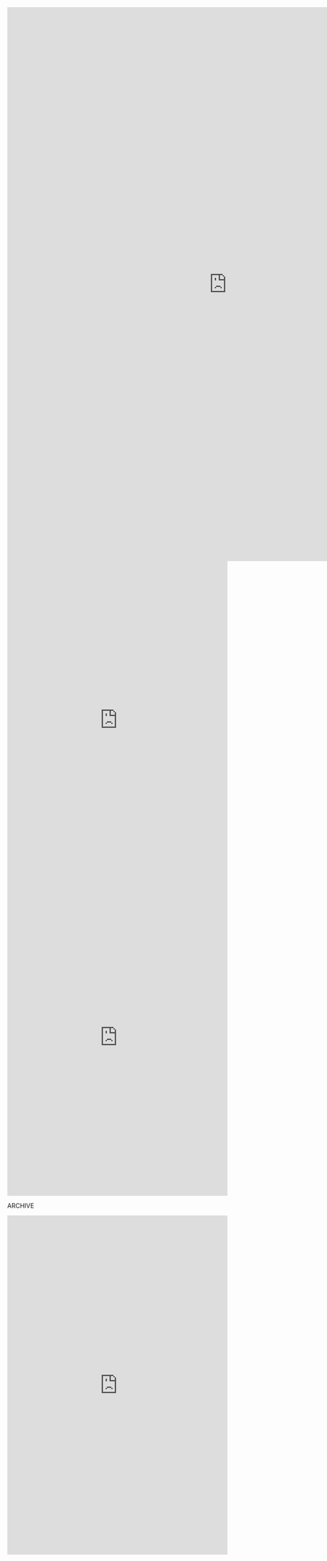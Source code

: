 <center><iframe src="https://public.tableau.com/views/COVID-19CommunityProfilesMay11/Dashboard1?:display_count=y&publish=yes&:origin=viz_share_link" width="1004" height="1269" frameborder="0"></iframe></center>


<center><iframe src="https://public.tableau.com/views/KeyHealthSocialCharacterisitcsofAffectedCommunities/Dashboard1?:display_count=y&publish=yes&:origin=viz_share_link" width="100%" height="727" frameborder="0"></iframe></center>

<center><iframe src="https://public.tableau.com/views/KeyHealthSocialCharacterisitcsofAffectedCommunities/Dashboard2?:display_count=y&publish=yes&:origin=viz_share_link" width="100%" height="727" frameborder="0"></iframe></center>


ARCHIVE
<center><iframe src="https://public.tableau.com/views/COVID-19DefiningHealthDisparities_15888089233180/Dashboard1?:display_count=y&publish=yes&:origin=viz_share_link" width="100%" height="777" frameborder="0"></iframe></center>
